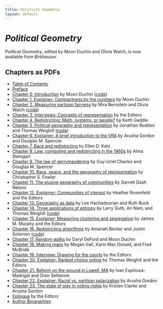 ```yaml
---
title: Political Geometry
layout: default
---
```


# _Political Geometry_

_Political Geometry_, edited by Moon Duchin and Olivia Walch, is now available from _Birkhauser_.

## Chapters as PDFs

* [Table of Contents](https://mggg.org/publications/political-geometry/Table_Of_Contents.pdf)
* [Preface](https://mggg.org/publications/political-geometry/Preface.pdf)
* [Chapter 0. Introduction](https://mggg.org/publications/political-geometry/00-Duchin.pdf) by Moon Duchin ([code](https://github.com/political-geometry/introduction))
* [Chapter 1. Explainer: Compactness by the numbers](https://mggg.org/publications/political-geometry/01-Duchin.pdf) by Moon Duchin 
* [Chapter 2. Measuring partisan fairness](https://mggg.org/publications/political-geometry/02-BernsteinWalch.pdf) by Mira Bernstein and Olivia Walch ([code](https://github.com/political-geometry/partisan-fairness))
* [Chapter 3. Interviews: Concepts of representation](https://mggg.org/publications/political-geometry/03-Editors.pdf) by the Editors
* [Chapter 4. Redistricting: Math, systems, or people?](https://mggg.org/publications/political-geometry/04-Gaddie.pdf) by Keith Gaddie 
* [Chapter 5. Political geography and representation](https://mggg.org/publications/political-geometry/05-RoddenWeighill.pdf) by Jonathan Rodden and Thomas Weighill ([code](https://github.com/political-geometry/political-geography))
* [Chapter 6. Explainer: A brief introduction to the VRA](https://mggg.org/publications/political-geometry/06-GordonSpencer.pdf) by Arusha Gordon and Douglas M. Spencer
* [Chapter 7. Race and redistricting](https://mggg.org/publications/political-geometry/07-Katz.pdf) by Ellen D. Katz 
* [Chapter 8. Law, computing and redistricting in the 1960s](https://mggg.org/publications/political-geometry/08-Steingart.pdf) by Alma Steingart 
* [Chapter 9. The law of gerrymandering](https://mggg.org/publications/political-geometry/09-CharlesSpencer.pdf) by Guy-Uriel Charles and Douglas M. Spencer 
* [Chapter 10.  Race, space, and the geography of representation](https://mggg.org/publications/political-geometry/10-Fowler.pdf) by Christopher S. Fowler
* [Chapter 11. The elusive geography of communities](https://mggg.org/publications/political-geometry/11-Nelson.pdf) by Garrett Dash Nelson
* [Chapter 12. Explainer: Communities of interest](https://mggg.org/publications/political-geometry/12-DuchinRosenfeld.pdf) by Heather Rosenfeld and the Editors
* [Chapter 13. Geography as data](https://mggg.org/publications/political-geometry/13-HachadoorianBuck.pdf) by Lee Hachadoorian and Ruth Buck
* [Chapter 14. Three applications of entropy](https://mggg.org/publications/political-geometry/14-GuthNiehWeighill.pdf) by Larry Guth, Ari Nieh, and Thomas Weighill ([code](https://github.com/political-geometry/entropy))
* [Chapter 15. Explainer: Measuring clustering and segregation](https://mggg.org/publications/political-geometry/15-DuchinMurphy.pdf) by James M. Murphy and the Editors
* [Chapter 16. Redistricting algorithms](https://mggg.org/publications/political-geometry/16-BeckerSolomon.pdf) by Amariah Becker and Justin Solomon ([code](https://github.com/political-geometry/redistricting-algorithms))
* [Chapter 17. Random walks](https://mggg.org/publications/political-geometry/17-DefordDuchin.pdf) by Daryl DeFord and Moon Duchin
* [Chapter 18. Making maps](https://mggg.org/publications/political-geometry/18-GallMacDonaldMcBride.pdf) by Megan Gall, Karin Mac Donald, and Fred McBride
* [Chapter 19. Interview: Drawing for the courts](https://mggg.org/publications/political-geometry/19-Editors.pdf) by the Editors
* [Chapter 20. Explainer: Ranked choice voting](https://mggg.org/publications/political-geometry/20-WeighillDuchin.pdf) by Thomas Weighill and the Editors
* [Chapter 21. Reform on the ground in Lowell, MA](https://mggg.org/publications/political-geometry/21-EspinozaMadrigalSellstrom.pdf) by Ivan Espinoza-Madrigal and Oren Sellstrom
* [Chapter 22. Explainer: Racial vs. partisan polarization](https://mggg.org/publications/political-geometry/22-Gordon.pdf) by Arusha Gordon
* [Chapter 23. The state of play in voting rights](https://mggg.org/publications/political-geometry/23-ClarkeGordon.pdf) by Kristen Clarke and Arusha Gordon
* [Epilogue](https://mggg.org/publications/political-geometry/Epilogue.pdf) by the Editors
* [Author Biographies](https://mggg.org/publications/political-geometry/Author_Biographies.pdf)
